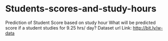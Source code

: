 # Students-scores-and-study-hours
Prediction of Student Score based on study hour
What will be predicted score if a student studies for 9.25 hrs/ day?
Dataset url Link: http://bit.ly/w-data
